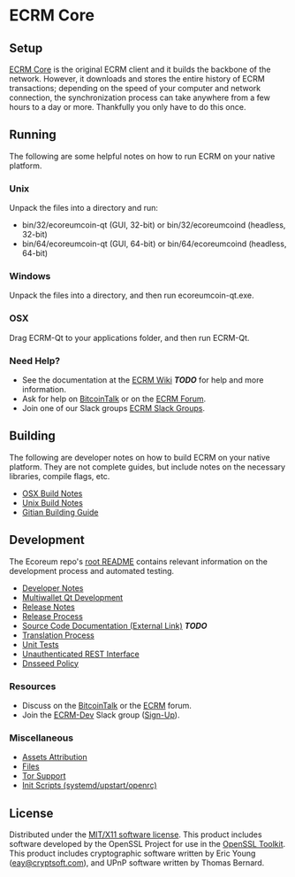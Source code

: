 ECRM Core
=====================

Setup
---------------------
[ECRM Core](http://ecoreumcoin.org/wallet) is the original ECRM client and it builds the backbone of the network. However, it downloads and stores the entire history of ECRM transactions; depending on the speed of your computer and network connection, the synchronization process can take anywhere from a few hours to a day or more. Thankfully you only have to do this once.

Running
---------------------
The following are some helpful notes on how to run ECRM on your native platform.

### Unix

Unpack the files into a directory and run:

- bin/32/ecoreumcoin-qt (GUI, 32-bit) or bin/32/ecoreumcoind (headless, 32-bit)
- bin/64/ecoreumcoin-qt (GUI, 64-bit) or bin/64/ecoreumcoind (headless, 64-bit)

### Windows

Unpack the files into a directory, and then run ecoreumcoin-qt.exe.

### OSX

Drag ECRM-Qt to your applications folder, and then run ECRM-Qt.

### Need Help?

* See the documentation at the [ECRM Wiki](https://en.bitcoin.it/wiki/Main_Page) ***TODO***
for help and more information.
* Ask for help on [BitcoinTalk](https://bitcointalk.org/index.php?topic=1262920.0) or on the [ECRM Forum](http://forum.ecoreumcoin.org/).
* Join one of our Slack groups [ECRM Slack Groups](https://ecoreumcoin.org/slack-logins/).

Building
---------------------
The following are developer notes on how to build ECRM on your native platform. They are not complete guides, but include notes on the necessary libraries, compile flags, etc.

- [OSX Build Notes](build-osx.md)
- [Unix Build Notes](build-unix.md)
- [Gitian Building Guide](gitian-building.md)

Development
---------------------
The Ecoreum repo's [root README](https://github.com/ECRM-Project/ECRM/blob/master/README.md) contains relevant information on the development process and automated testing.

- [Developer Notes](developer-notes.md)
- [Multiwallet Qt Development](multiwallet-qt.md)
- [Release Notes](release-notes.md)
- [Release Process](release-process.md)
- [Source Code Documentation (External Link)](https://dev.visucore.com/bitcoin/doxygen/) ***TODO***
- [Translation Process](translation_process.md)
- [Unit Tests](unit-tests.md)
- [Unauthenticated REST Interface](REST-interface.md)
- [Dnsseed Policy](dnsseed-policy.md)

### Resources

* Discuss on the [BitcoinTalk](https://bitcointalk.org/index.php?topic=1262920.0) or the [ECRM](http://forum.ecoreumcoin.org/) forum.
* Join the [ECRM-Dev](https://ecoreumcoin-dev.slack.com/) Slack group ([Sign-Up](https://ecoreumcoin-dev.herokuapp.com/)).

### Miscellaneous
- [Assets Attribution](assets-attribution.md)
- [Files](files.md)
- [Tor Support](tor.md)
- [Init Scripts (systemd/upstart/openrc)](init.md)

License
---------------------
Distributed under the [MIT/X11 software license](http://www.opensource.org/licenses/mit-license.php).
This product includes software developed by the OpenSSL Project for use in the [OpenSSL Toolkit](https://www.openssl.org/). This product includes
cryptographic software written by Eric Young ([eay@cryptsoft.com](mailto:eay@cryptsoft.com)), and UPnP software written by Thomas Bernard.
